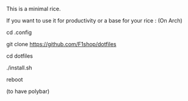 This is a minimal rice.

If you want to use it for productivity or a base for your rice :
(On Arch)

cd .config

git clone https://github.com/F1shop/dotfiles

cd dotfiles

./install.sh

reboot

(to have polybar)
